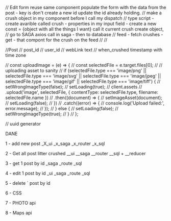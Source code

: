 // Edit form reuse same component populate the form with the data from the post - key is don't create a new id update the id already holding. 
// make a crush object in my component before I call my dispatch 
// type script - create avarible called crush - properties in my input field - create a new const = {object with all the things I want} call it current crush create object, 
// go to SAGA axios call in saga - then to database 
// feed - fetch crushes - get - that compont for the crush on the feed 
// 
//

//Post 
// 	post_id 
// 	user_id 
// 	webLink text
// 	when_crushed timestamp with time zone

// const uploadImage = (e) => {
//   const selectedFile = e.target.files[0];
//   // uploading asset to sanity
//   if (selectedFile.type === 'image/png' || selectedFile.type === 'image/svg' || selectedFile.type === 'image/jpeg' || selectedFile.type === 'image/gif' || selectedFile.type === 'image/tiff') {
//     setWrongImageType(false);
//     setLoading(true);
//     client.assets
//       .upload('image', selectedFile, { contentType: selectedFile.type, filename: selectedFile.name })
//       .then((document) => {
//         setImageAsset(document);
//         setLoading(false);
//       })
//       .catch((error) => {
//         console.log('Upload failed:', error.message);
//       });
//   } else {
//     setLoading(false);
//     setWrongImageType(true);
//   }
// };


// uuid generator  

DANE

1 - add new post 
_X_ui _x_saga _x_router _x_sql

2 - Get all post litter crushed 
__ui __saga __router __sql + __reducer 

3 - get 1 post by id 
_saga _route _sql

4 - edit 1 post by id 
_ui _saga _route _sql 

5 - delete ` post by id

6 - CSS

7 - PHOTO api 

8 - Maps api 